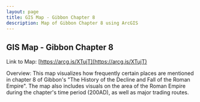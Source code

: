 ```yaml
---
layout: page
title: GIS Map - Gibbon Chapter 8
description: Map of Gibbon Chapter 8 using ArcGIS
---
```


## GIS Map - Gibbon Chapter 8

Link to Map:
[https://arcg.is/XTujT](https://arcg.is/XTujT)

Overview: This map visualizes how frequently certain places are mentioned in chapter 8 of Gibbon's "The History of the Decline and Fall of the Roman Empire". The map also includes visuals on the area of the Roman Empire during the chapter's time period (200AD), as well as major trading routes. 


```python

```
